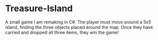 # Treasure-Island
A small game I am remaking in C#. The player must move around a 5x5 island, finding the three objects placed around the map. Once they have carried and dropped all three items, they win the game!
